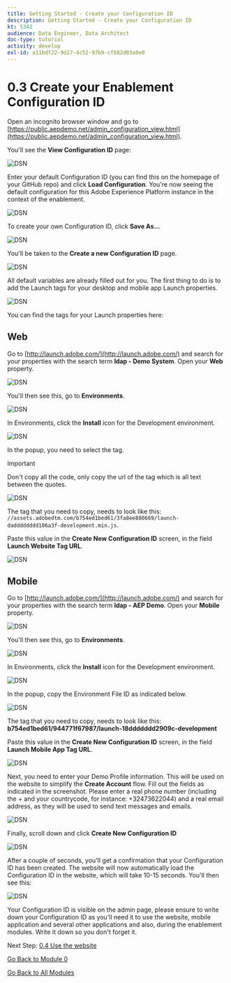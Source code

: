 ```yaml
---
title: Getting Started - Create your Configuration ID
description: Getting Started - Create your Configuration ID
kt: 5342
audience: Data Engineer, Data Architect
doc-type: tutorial
activity: develop
exl-id: a11bdf22-9d27-4c52-97b9-cf682d03a8e0
---
```

# 0.3 Create your Enablement Configuration ID

Open an incognito browser window and go to [https://public.aepdemo.net/admin_configuration_view.html](https://public.aepdemo.net/admin_configuration_view.html).

You'll see the **View Configuration ID** page:

![DSN](./images/confighome.png)

Enter your default Configuration ID (you can find this on the homepage of your GitHub repo) and click **Load Configuration**. You're now seeing the default configuration for this Adobe Experience Platform instance in the context of the enablement.

![DSN](./images/cfg2.png)

To create your own Configuration ID, click **Save As...**

![DSN](./images/cfg3.png)

You'll be taken to the **Create a new Configuration ID** page.

![DSN](./images/cfg4.png)

All default variables are already filled out for you. The first thing to do is to add the Launch tags for your desktop and mobile app Launch properties.

![DSN](./images/cfg5.png)

You can find the tags for your Launch properties here:

## Web

Go to [http://launch.adobe.com/](http://launch.adobe.com/) and search for your properties with the search term **ldap - Demo System**. Open your **Web** property.

![DSN](./images/l1.png)

You'll then see this, go to **Environments**.

![DSN](./images/l2.png)

In Environments, click the **Install** icon for the Development environment.

![DSN](./images/l3.png)

In the popup, you need to select the tag. 

>[!IMPORTANT] 
>
>Don't copy all the code, only copy the url of the tag which is all text between the quotes.

![DSN](./images/l4.png)

The tag that you need to copy, needs to look like this:
`//assets.adobedtm.com/b754ed1bed61/3fa8ee880669/launch-dadddddddd106a3f-development.min.js`.

Paste this value in the **Create New Configuration ID** screen, in the field **Launch Website Tag URL**.

![DSN](./images/l5.png)

## Mobile 

Go to [http://launch.adobe.com/](http://launch.adobe.com/) and search for your properties with the search term **ldap - AEP Demo**. Open your **Mobile** property.

![DSN](./images/l1.png)

You'll then see this, go to **Environments**.

![DSN](./images/m2.png)

In Environments, click the **Install** icon for the Development environment.

![DSN](./images/m3.png)

In the popup, copy the Environment File ID as indicated below. 

![DSN](./images/m4.png)

The tag that you need to copy, needs to look like this:
**b754ed1bed61/944771f67987/launch-18ddddddd2909c-development**

Paste this value in the **Create New Configuration ID** screen, in the field **Launch Mobile App Tag URL**.

![DSN](./images/m5.png)

Next, you need to enter your Demo Profile information. This will be used on the website to simplify the **Create Account** flow. Fill out the fields as indicated in the screenshot. Please enter a real phone number (including the + and your countrycode, for instance: +32473622044) and a real email address, as they will be used to send text messages and emails.

![DSN](./images/m5a.png)

Finally, scroll down and click **Create New Configuration ID**

![DSN](./images/cfg6.png)

After a couple of seconds, you'll get a confirmation that your Configuration ID has been created. The website will now automatically load the Configuration ID in the website, which will take 10-15 seconds. You'll then see this:

![DSN](./images/cfg6a.png)

Your Configuration ID is visible on the admin page, please ensure to write down your Configuration ID as you'll need it to use the website, mobile application and several other applications and also, during the enablement modules. Write it down so you don't forget it.

Next Step: [0.4 Use the website](./ex4.md)

[Go Back to Module 0](./getting-started.md)

[Go Back to All Modules](./../../overview.md)
